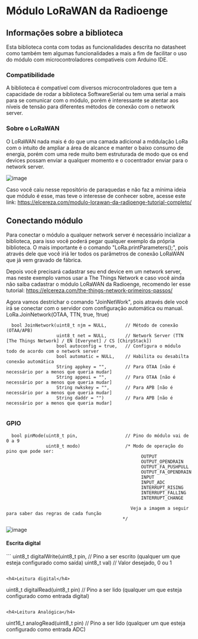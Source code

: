 <h1>Módulo LoRaWAN da Radioenge</h1>

<h2>Informações sobre a biblioteca</h2>
Esta biblioteca conta com todas as funcionalidades descrita no datasheet como também tem algumas funcionalidades a mais a fim de facilitar o uso do módulo com microcontroladores compativeis com Arduino IDE.

<h3>Compatibilidade</h3>
  A biblioteca é compatível com diversos microcontroladores que tem a capacidade de rodar a biblioteca SoftwareSerial ou tem uma serial a mais para se comunicar com o módulo, porém é interessante se atentar aos níveis de tensão para diferentes métodos de conexão com o network server. 
  
 <h3>Sobre o LoRaWAN</h3>
  O LoRaWAN nada mais é do que uma camada adicional a mddulação LoRa com o intuito de ampliar a área de alcance e manter o baixo consumo de energia, porém com uma rede muito bem estruturada de modo que os end devices possam enviar a qualquer momento e o cocentrador enviar para o network server. 

 ![image](https://i0.wp.com/elcereza.com/wp-content/uploads/2023/01/Estrutura-de-rede-LoRaWAN-da-Radioenge.png?resize=1024%2C759&ssl=1)

  Caso você caiu nesse repositório de paraquedas e não faz a mínima ideia que módulo é esse, mas teve o interesse de conhecer sobre, acesse este link: https://elcereza.com/modulo-lorawan-da-radioenge-tutorial-completo/

<h2>Conectando módulo</h2>
  Para conectar o módulo a qualquer network server é necessário incializar a biblioteca, para isso você poderá pegar qualquer exemplo da própria biblioteca. O mais importante é o comando "LoRa.printParameters();", pois através dele que você iriá ler todos os parâmetros de conexão LoRaWAN que já vem gravado de fábrica.
  
  Depois você precisará cadastrar seu end device em um network server, mas neste exemplo vamos usar a The Things Network e caso você ainda não saiba cadastrar o módulo LoRaWAN da Radioenge, recomendo ler esse tutorial: https://elcereza.com/the-things-network-primeiros-passos/

  Agora vamos destrichar o comando "JoinNetWork", pois através dele você irá se conectar com o servidor com configuração automática ou manual.
  LoRa.JoinNetwork(OTAA, TTN, true, !true)
  
```
  bool JoinNetwork(uint8_t njm = NULL,       // Método de conexão (OTAA/APB)
                   uint8_t net = NULL,       // Network Server (TTN [The Things Network] / EN [Everynet] / CS [ChirpStack])
                   bool autoconfig = true,   // Configura o módulo todo de acordo com o network server 
                   bool automatic = NULL,    // Habilita ou desabilta conexão automática
                   String appkey = "",       // Para OTAA [não é necessário por a menos que queria mudar]
                   String appeui = "",       // Para OTAA [não é necessário por a menos que queria mudar]
                   String nwkskey = "",      // Para APB [não é necessário por a menos que queria mudar]
                   String daddr = "")        // Para APB [não é necessário por a menos que queria mudar]
                   
```

<h3>GPIO</h3>


```
  bool pinMode(uint8_t pin,                  // Pino do módulo vai de 0 a 9
               uint8_t modo)                 /* Modo de operação do pino que pode ser:
                                                   OUTPUT
                                                   OUTPUT_OPENDRAIN    
                                                   OUTPUT_FA_PUSHPULL  
                                                   OUTPUT_FA_OPENDRAIN
                                                   INPUT
                                                   INPUT_ADC          
                                                   INTERRUPT_RISING   
                                                   INTERRUPT_FALLING   
                                                   INTERRUPT_CHANGE 
                                               
                                               Veja a imagem a seguir para saber das regras de cada função
                                            */
```

 ![image](https://i0.wp.com/elcereza.com/wp-content/uploads/2023/01/Modos-de-oprecao-das-GPIOs-do-LoRaWAN-da-Radioenge.png?w=950&ssl=1)


<h4>Escrita digital</h4>
```
  uint8_t digitalWrite(uint8_t pin,          // Pino a ser escrito (qualquer um que esteja configurado como saída)
                       uint8_t val)          // Valor desejado, 0 ou 1
                       
  
```

<h4>Leitura digital</h4>
```
  uint8_t digitalRead(uint8_t pin)           // Pino a ser lido (qualquer um que esteja configurado como entrada digital)
                      
  
```

<h4>Leitura Analógica</h4>
```
  uint16_t analogRead(uint8_t pin)           // Pino a ser lido (qualquer um que esteja configurado como entrada ADC)
                      
  
```
